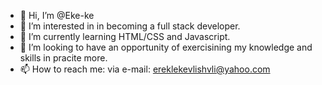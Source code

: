 - 👋 Hi, I’m @Eke-ke
- 👀 I’m interested in in becoming a full stack developer.
- 🌱 I’m currently learning HTML/CSS and Javascript.
- 💞️ I’m looking to have an opportunity of exercisining my knowledge and skills in pracite more.
- 📫 How to reach me: via  e-mail: ereklekevlishvli@yahoo.com

<!---
Eke-ke/Eke-ke is a ✨ special ✨ repository because its `README.md` (this file) appears on your GitHub profile.
You can click the Preview link to take a look at your changes.
--->
